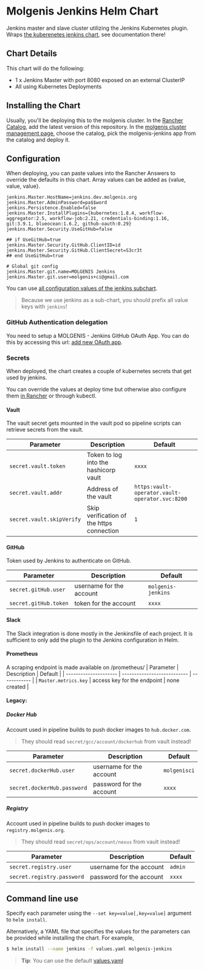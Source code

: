 # Molgenis Jenkins Helm Chart

Jenkins master and slave cluster utilizing the Jenkins Kubernetes plugin.
Wraps [the kuberenetes jenkins chart](https://github.com/kubernetes/charts/tree/master/stable/jenkins), see documentation there!

## Chart Details

This chart will do the following:

* 1 x Jenkins Master with port 8080 exposed on an external ClusterIP
* All using Kubernetes Deployments

## Installing the Chart

Usually, you'll be deploying this to the molgenis cluster.
In the [Rancher Catalog](https://rancher.molgenis.org:7443/g/catalog), add the latest version of this repository.
In the [molgenis cluster management page](https://rancher.molgenis.org:7443/p/c-mhkqb:project-2pf45/apps), choose the 
catalog, pick the molgenis-jenkins app from the catalog and deploy it.

## Configuration

When deploying, you can paste values into the Rancher Answers to override the defaults in this chart.
Array values can be added as {value, value, value}.
```
jenkins.Master.HostName=jenkins.dev.molgenis.org
jenkins.Master.AdminPassword=pa$$word
jenkins.Persistence.Enabled=false
jenkins.Master.InstallPlugins={kubernetes:1.8.4, workflow-aggregator:2.5, workflow-job:2.21, credentials-binding:1.16, git:3.9.1, blueocean:1.6.2, github-oauth:0.29}
jenkins.Master.Security.UseGitHub=false

## if UseGitHub=true
jenkins.Master.Security.GitHub.ClientID=id
jenkins.Master.Security.GitHub.ClientSecret=S3cr3t
## end UseGitHub=true

# Global git config
jenkins.Master.git.name=MOLGENIS Jenkins
jenkins.Master.git.user=molgenis+ci@gmail.com
```

You can use [all configuration values of the jenkins subchart](https://github.com/kubernetes/charts/tree/master/stable/jenkins).
> Because we use jenkins as a sub-chart, you should prefix all value keys with `jenkins`!

### GitHub Authentication delegation
You need to setup a MOLGENIS - Jenkins GitHub OAuth App. You can do this by accessing this url: [add new OAuth app](https://github.com/settings/applications/new).

### Secrets
   When deployed, the chart creates a couple of kubernetes secrets that get used by jenkins.

   You can override the values at deploy time but otherwise also configure them 
   [in Rancher](https://rancher.molgenis.org:7443/p/c-mhkqb:project-2pf45/secrets) or through kubectl.

#### Vault

The vault secret gets mounted in the vault pod so pipeline scripts can retrieve secrets from the vault.

| Parameter                 | Description                                | Default                                        |
| ------------------------- | ------------------------------------------ | ---------------------------------------------- |
| `secret.vault.token`      | Token to log into the hashicorp vault      | `xxxx`                                         |
| `secret.vault.addr`       | Address of the vault                       | `https:vault-operator.vault-operator.svc:8200` |
| `secret.vault.skipVerify` | Skip verification of the https connection  | `1`                                            |

#### GitHub

Token used by Jenkins to authenticate on GitHub.

| Parameter             | Description              | Default            |
| --------------------- | ------------------------ | ------------------ |
| `secret.gitHub.user`  | username for the account | `molgenis-jenkins` |
| `secret.gitHub.token` | token for the account    | `xxxx`             |

#### Slack
The Slack integration is done mostly in the Jenkinsfile of each project. It is sufficient to only add the plugin to the Jenkins configuration in Helm.

#### Prometheus
A scraping endpoint is made available on /prometheus/
| Parameter             | Description                 | Default      |
| --------------------- | --------------------------- | ------------ |
| `Master.metrics.key`  | access key for the endpoint | none created |

#### Legacy:

##### Docker Hub
   
Account used in pipeline builds to push docker images to `hub.docker.com`.
> They should read `secret/gcc/account/dockerhub` from vault instead!

| Parameter                   | Description              | Default         |
| --------------------------- | ------------------------ | --------------- |
| `secret.dockerHub.user`     | username for the account | `molgenisci`    |
| `secret.dockerHub.password` | password for the account | `xxxx`          |

##### Registry
   
Account used in pipeline builds to push docker images to `registry.molgenis.org`.
> They should read `secret/ops/account/nexus` from vault instead!

| Parameter                   | Description              | Default   |
| --------------------------- | ------------------------ | --------- |
| `secret.registry.user`     | username for the account | `admin`   |
| `secret.registry.password` | password for the account | `xxxx`    |

## Command line use
Specify each parameter using the `--set key=value[,key=value]` argument to `helm install`.

Alternatively, a YAML file that specifies the values for the parameters can be provided while installing the chart.
For example,

```bash
$ helm install --name jenkins -f values.yaml molgenis-jenkins
```

> **Tip**: You can use the default [values.yaml](values.yaml)

